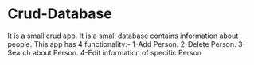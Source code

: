 # Crud-Database
It is a small crud app. It is a small database contains information about people. This app has 4 functionality:- 
1-Add Person.
2-Delete Person.
3-Search about Person.
4-Edit information of specific Person
